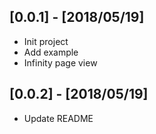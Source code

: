 ## [0.0.1] - [2018/05/19]
   * Init project
   * Add example
   * Infinity page view
   

## [0.0.2] - [2018/05/19]
   * Update README